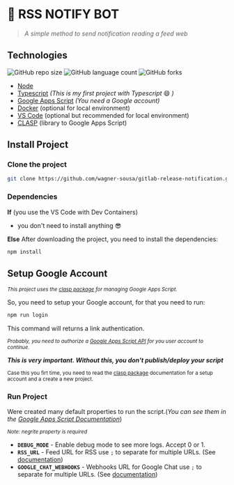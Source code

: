 # 🤖 RSS NOTIFY BOT
> _A simple method to send notification reading a feed web_

## Technologies
![GitHub repo size](https://img.shields.io/github/repo-size/wagner-sousa/gitlab-release-notification?style=for-the-badge)
![GitHub language count](https://img.shields.io/github/languages/count/wagner-sousa/gitlab-release-notification?style=for-the-badge)
![GitHub forks](https://img.shields.io/github/forks/wagner-sousa/gitlab-release-notification?style=for-the-badge)

* [Node](https://nodejs.org/en/)
* [Typescript](https://www.typescriptlang.org/) _(This is my first project with Typescript_ 😄 _)_
* [Google Apps Script](https://developers.google.com/apps-script/) _(You need a Google account)_
* [Docker](https://www.docker.com/) (optional for local environment)
* [VS Code](https://code.visualstudio.com/) (optional but recommended for local environment)
* [CLASP](https://github.com/google/clasp) (library to Google Apps Script)

## Install Project

### Clone the project
```bash
git clone https://github.com/wagner-sousa/gitlab-release-notification.git
```

### Dependencies
**If** (you use the VS Code with Dev Containers)
- you don't need to install anything 😎

**Else**
After downloading the project, you need to install the dependencies:
```bash
npm install
```

## Setup Google Account
<sup>_This project uses the [clasp package](https://github.com/google/clasp) for managing Google Apps Script._</sup>

So, you need to setup your Google account, for that you need to run:
```bash
npm run login
```
This command will returns a link authentication.

<sup>_Probably, you need to authorize a [Google Apps Script API](https://script.google.com/home/usersettings) for you user account to continue._</sup>

***This is very important. Without this, you don't publish/deploy your script***

<sup>Case this you firt time, you need to read the [clasp package](https://github.com/google/clasp) documentation for a setup account and a create a new project.</sup>

### Run Project
Were created many default properties to run the script.(_You can see them in the [Google Apps Script Documentation](https://developers.google.com/apps-script/guides/properties?hl=pt-br)_)

<sup>*Note: negrite property is required*</sup>

* **`DEBUG_MODE`** - Enable debug mode to see more logs. Accept 0 or 1.
* **`RSS_URL`** - Feed URL for RSS use `;` to separate for multiple URLs. (See [documentation](https://www.rss2json.com/))
* **`GOOGLE_CHAT_WEBHOOKS`** - Webhooks URL for Google Chat use `;` to separate for multiple URLs. (See [documentation](https://developers.google.com/chat/how-tos/webhooks))
